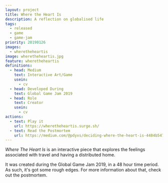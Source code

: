 ```yaml
---
layout: project
title: Where the Heart Is
description: A reflection on globalised life
tags:
  - released
  - game
  - game-jam
priority: 20190126
images:
  - wheretheheartis
image: wheretheheartis.jpg
feature: wheretheheartis
definitions:
  - head: Medium
    text: Interactive Art/Game
    usein:
      - cv
  - head: Developed During
    text: Global Game Jam 2019
  - head: Role
    text: Creator
    usein:
      - cv
actions:
  - text: Play it
    url: https://wheretheheartis.surge.sh/
  - text: Read the Postmortem
    url: https://medium.com/@pdyxs/deciding-where-the-heart-is-4484b5476fa1
---
```

*Where The Heart Is* is an interactive piece that explores the feelings associated with travel and having a distributed home.

It was created during the Global Game Jam 2019, in a 48 hour time period. As such, it's got some rough edges. For more information about that, check out the postmortem.
